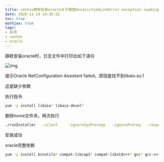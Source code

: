 ```yaml
---
title: centos静默安装oracle关于报错UnsatisfiedLinkError exception loading native library：njni10
date: 2020-11-19 14:35:52
toc: true
mathjax: true
tags: 
- 杂项
- centos
- oracle
---
```

 
静默安装oracle时，日志文件中打印出如下语句

![img](https:/raw.githubusercontent.com/buttering/EasyBlogs/master/asset/pictures/3e3a4611a17fc0188ca478c778f2bc0d/1141f1734f91d0695f51b2ae96727e62.png)

提示Oracle NetConfiguration Assistant failed，原因是找不到libaio.so.1

这是缺少依赖

执行指令

```bash
yum -y install libaio* libaio-devel* 
```

删除home文件夹，再次执行

```bash
./runInstaller	 -silent	 -ignoreSysPrereqs	 -ignorePrereq	 -responseFile /ifs/oracle/database/response/db_install.rsp
```

安装成功


oracle完整依赖

```bash
yum -y install binutils* compat-libcap1* compat-libstdc++* gcc* gcc-c++* glibc* glibc-devel* ksh* libaio* libaio-devel* libgcc* libstdc++* libstdc++-devel* libXi* libXtst* make* sysstat* elfutils* unixODBC* unzip lrzsz
```